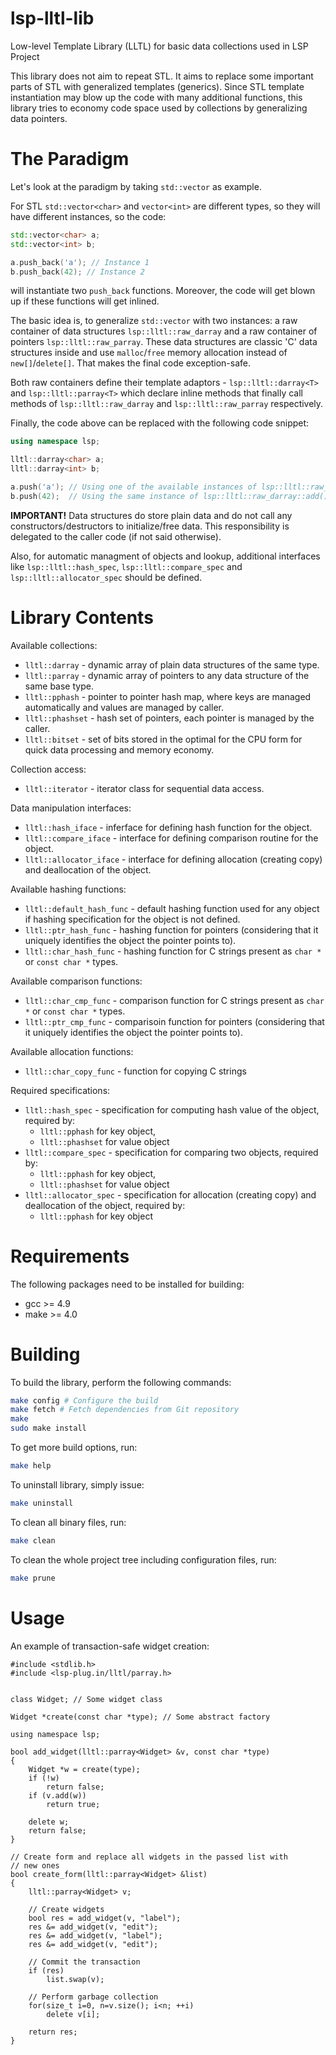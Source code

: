 # lsp-lltl-lib

Low-level Template Library (LLTL) for basic data collections used in LSP Project

This library does not aim to repeat STL. It aims to replace some important
parts of STL with generalized templates (generics). Since STL template 
instantiation may blow up the code with many additional functions, this library
tries to economy code space used by collections by generalizing data pointers.

The Paradigm
======

Let's look at the paradigm by taking `std::vector` as example.

For STL `std::vector<char>` and `vector<int>` are different
types, so they will have different instances, so the code:

```C++
std::vector<char> a;
std::vector<int> b;

a.push_back('a'); // Instance 1
b.push_back(42); // Instance 2

```

will instantiate two `push_back` functions. Moreover, the code will get blown up
if these functions will get inlined.

The basic idea is, to generalize `std::vector` with two instances: a raw container
of data structures `lsp::lltl::raw_darray` and a raw container of pointers `lsp::lltl::raw_parray`.
These data structures are classic 'C' data structures inside and use `malloc`/`free` memory allocation
instead of `new[]`/`delete[]`. That makes the final code exception-safe. 

Both raw containers define their template adaptors - `lsp::lltl::darray<T>` and `lsp::lltl::parray<T>`
which declare inline methods that finally call methods of `lsp::lltl::raw_darray` and
`lsp::lltl::raw_parray` respectively.

Finally, the code above can be replaced with the following code snippet:

```C++
using namespace lsp;

lltl::darray<char> a;
lltl::darray<int> b;

a.push('a'); // Using one of the available instances of lsp::lltl::raw_darray::add()
b.push(42);  // Using the same instance of lsp::lltl::raw_darray::add()

```

**IMPORTANT!** Data structures do store plain data and do not call any constructors/destructors
to initialize/free data. This responsibility is delegated to the caller code (if not said otherwise).

Also, for automatic managment of objects and lookup, additional interfaces like `lsp::lltl::hash_spec`,
`lsp::lltl::compare_spec` and `lsp::lltl::allocator_spec` should be defined.

Library Contents
======

Available collections:
  - `lltl::darray` - dynamic array of plain data structures of the same type.
  - `lltl::parray` - dynamic array of pointers to any data structure of the same base type.
  - `lltl::pphash` - pointer to pointer hash map, where keys are managed automatically and values
                       are managed by caller.
  - `lltl::phashset` - hash set of pointers, each pointer is managed by the caller.
  - `lltl::bitset` - set of bits stored in the optimal for the CPU form for quick data processing 
                       and memory economy. 

Collection access:
  - `lltl::iterator` - iterator class for sequential data access.

Data manipulation interfaces:
  - `lltl::hash_iface` - inferface for defining hash function for the object.
  - `lltl::compare_iface` - interface for defining comparison routine for the object.
  - `lltl::allocator_iface` - interface for defining allocation (creating copy) 
                                 and deallocation of the object.

Available hashing functions:
  - `lltl::default_hash_func` - default hashing function used for any object if hashing specification
                                   for the object is not defined.
  - `lltl::ptr_hash_func` - hashing function for pointers (considering that it uniquely identifies the
                               object the pointer points to).
  - `lltl::char_hash_func` - hashing function for C strings present as `char *` or `const char *` types.
  
Available comparison functions:
  - `lltl::char_cmp_func` - comparison function for C strings present as `char *` or `const char *` types.
  - `lltl::ptr_cmp_func` - comparisoin function for pointers (considering that it uniquely identifies the
                               object the pointer points to).

Available allocation functions:
  - `lltl::char_copy_func` - function for copying C strings

Required specifications:
  - `lltl::hash_spec` - specification for computing hash value of the object, required by:
    - `lltl::pphash` for key object,
    - `lltl::phashset` for value object
  - `lltl::compare_spec` - specification for comparing two objects, required by:
    - `lltl::pphash` for key object,
    - `lltl::phashset` for value object
  - `lltl::allocator_spec` - specification for allocation (creating copy) and deallocation
                                of the object, required by:
    - `lltl::pphash` for key object

Requirements
======

The following packages need to be installed for building:

* gcc >= 4.9
* make >= 4.0

Building
======

To build the library, perform the following commands:

```bash
make config # Configure the build
make fetch # Fetch dependencies from Git repository
make
sudo make install
```

To get more build options, run:

```bash
make help
```

To uninstall library, simply issue:

```bash
make uninstall
```

To clean all binary files, run:

```bash
make clean
```

To clean the whole project tree including configuration files, run:

```bash
make prune
```

Usage
=======

An example of transaction-safe widget creation:

```
#include <stdlib.h>
#include <lsp-plug.in/lltl/parray.h>


class Widget; // Some widget class

Widget *create(const char *type); // Some abstract factory

using namespace lsp;

bool add_widget(lltl::parray<Widget> &v, const char *type)
{
    Widget *w = create(type);
    if (!w)
        return false;
    if (v.add(w))
        return true;
    
    delete w;
    return false;
}

// Create form and replace all widgets in the passed list with
// new ones
bool create_form(lltl::parray<Widget> &list)
{
    lltl::parray<Widget> v;

    // Create widgets
    bool res = add_widget(v, "label");
    res &= add_widget(v, "edit");
    res &= add_widget(v, "label");
    res &= add_widget(v, "edit");

    // Commit the transaction
    if (res)
        list.swap(v);
    
    // Perform garbage collection
    for(size_t i=0, n=v.size(); i<n; ++i)
    	delete v[i];
    
    return res;
}


```


